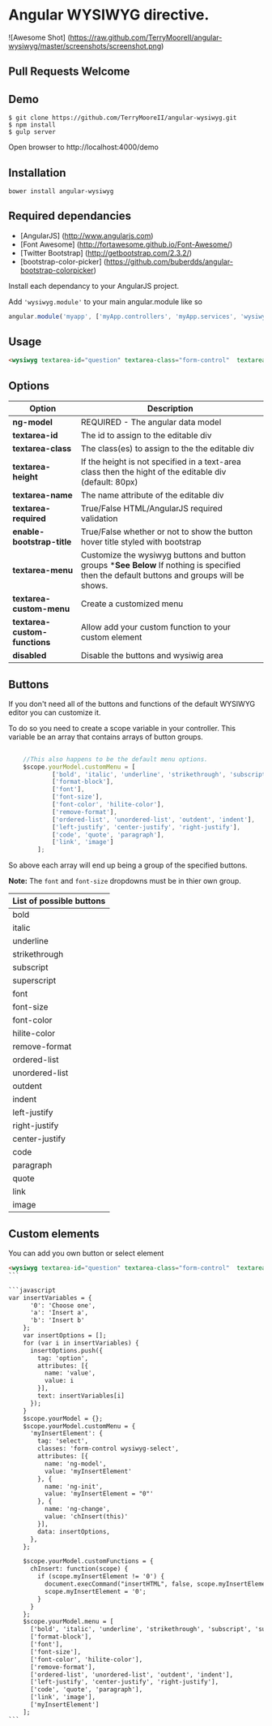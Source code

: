 
Angular WYSIWYG directive.
===========================


![Awesome Shot] (https://raw.github.com/TerryMooreII/angular-wysiwyg/master/screenshots/screenshot.png)


Pull Requests Welcome
-------------------------


Demo
----

```
$ git clone https://github.com/TerryMooreII/angular-wysiwyg.git
$ npm install 
$ gulp server
```
Open browser to http://localhost:4000/demo


Installation
------------
`bower install angular-wysiwyg`


Required dependancies
-----------------------
* [AngularJS] (http://www.angularjs.com) 
* [Font Awesome] (http://fortawesome.github.io/Font-Awesome/)
* [Twitter Bootstrap] (http://getbootstrap.com/2.3.2/)
* [bootstrap-color-picker] (https://github.com/buberdds/angular-bootstrap-colorpicker)

Install each dependancy to your AngularJS project.

Add `'wysiwyg.module'` to your main angular.module like so
```javascript
angular.module('myapp', ['myApp.controllers', 'myApp.services', 'wysiwyg.module']);
````


Usage
------------
```html
<wysiwyg textarea-id="question" textarea-class="form-control"  textarea-height="80px" textarea-name="textareaQuestion" textarea-required ng-model="yourModel.model" enable-bootstrap-title="true" textarea-menu="yourModel.customMenu"></wysiwyg>
```
Options
-----------

Option|Description
---------------------|---------------
**ng-model**		 | 			REQUIRED - The angular data model
**textarea-id** 	 |			The id to assign to the editable div
**textarea-class**	 |			The class(es) to assign to the the editable div
**textarea-height**	 |			If the height is not specified in a text-area class then the hight of the editable div (default: 80px)
**textarea-name**	 |			The name attribute of the editable div 
**textarea-required**|			True/False HTML/AngularJS required validation
**enable-bootstrap-title**|		True/False whether or not to show the button hover title styled with bootstrap	
**textarea-menu**    |          Customize the wysiwyg buttons and button groups ***See Below** If nothing is specified then the default buttons and groups will be shows.
**textarea-custom-menu** | Create a customized menu
**textarea-custom-functions** | Allow add your custom function to your custom element
**disabled**  |          Disable the buttons and wysiwig area 

Buttons
--------------

If you don't need all of the buttons and functions of the default WYSIWYG editor you can customize it.

To do so you need to create a scope variable in your controller.  This variable be an array that contains arrays of button groups.

```javascript
	
	//This also happens to be the default menu options.
	$scope.yourModel.customMenu = [
            ['bold', 'italic', 'underline', 'strikethrough', 'subscript', 'superscript'],
            ['format-block'],
            ['font'],
            ['font-size'],
            ['font-color', 'hilite-color'],
            ['remove-format'],
            ['ordered-list', 'unordered-list', 'outdent', 'indent'],
            ['left-justify', 'center-justify', 'right-justify'],
            ['code', 'quote', 'paragraph'],
            ['link', 'image']
        ];
```

So above each array will end up being a group of the specified buttons. 

**Note:**  The `font` and `font-size` dropdowns must be in thier own group.  

List of possible buttons |
------------|
bold |
italic | 
underline | 
strikethrough | 
subscript |
superscript |
font | 
font-size |
font-color | 
hilite-color |
remove-format |
ordered-list |
unordered-list |
outdent |
indent |
left-justify |
right-justify |
center-justify |
code |
paragraph |
quote |
link |
image |

Custom elements
--------------

You can add you own button or select element

````html
<wysiwyg textarea-id="question" textarea-class="form-control"  textarea-height="80px" textarea-name="textareaQuestion" textarea-required ng-model="yourModel.model" enable-bootstrap-title="true" textarea-menu="yourModel.menu" textarea-custom-menu="yourModel.customMenu" textarea-custom-functions="yourModel.customFunctions"></wysiwyg>
```

```javascript
var insertVariables = {
      '0': 'Choose one',
      'a': 'Insert a',
      'b': 'Insert b'
    };
    var insertOptions = [];
    for (var i in insertVariables) {
      insertOptions.push({
        tag: 'option',
        attributes: [{
          name: 'value',
          value: i
        }],
        text: insertVariables[i]
      });
    }
    $scope.yourModel = {};
    $scope.yourModel.customMenu = {
      'myInsertElement': {
        tag: 'select',
        classes: 'form-control wysiwyg-select',
        attributes: [{
          name: 'ng-model',
          value: 'myInsertElement'
        }, {
          name: 'ng-init',
          value: 'myInsertElement = "0"'
        }, {
          name: 'ng-change',
          value: 'chInsert(this)'
        }],
        data: insertOptions,
      },
    };

    $scope.yourModel.customFunctions = {
      chInsert: function(scope) {
        if (scope.myInsertElement != '0') {
          document.execCommand("insertHTML", false, scope.myInsertElement);
          scope.myInsertElement = '0';
        }
      }
    };
    $scope.yourModel.menu = [
      ['bold', 'italic', 'underline', 'strikethrough', 'subscript', 'superscript'],
      ['format-block'],
      ['font'],
      ['font-size'],
      ['font-color', 'hilite-color'],
      ['remove-format'],
      ['ordered-list', 'unordered-list', 'outdent', 'indent'],
      ['left-justify', 'center-justify', 'right-justify'],
      ['code', 'quote', 'paragraph'],
      ['link', 'image'],
      ['myInsertElement']
    ];
```